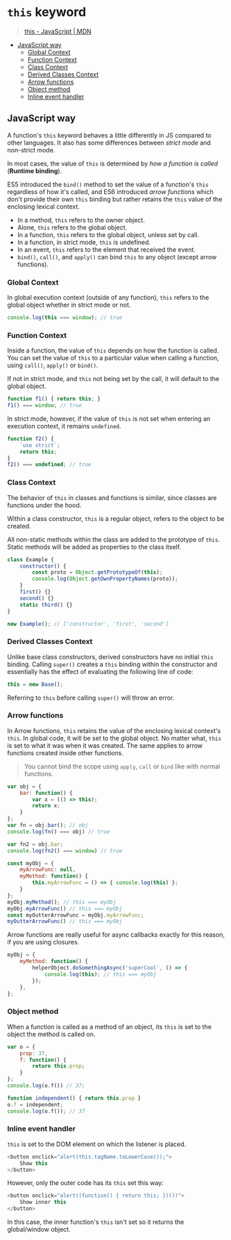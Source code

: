 # `this` keyword

> [this - JavaScript | MDN](https://developer.mozilla.org/en-US/docs/Web/JavaScript/Reference/Operators/this)

- [JavaScript way](#javascript-way)
	- [Global Context](#global-context)
	- [Function Context](#function-context)
	- [Class Context](#class-context)
	- [Derived Classes Context](#derived-classes-context)
	- [Arrow functions](#arrow-functions)
	- [Object method](#object-method)
	- [Inline event handler](#inline-event-handler)

## JavaScript way

A function's `this` keyword behaves a little differently in JS compared to other languages. It also has some differences between _strict mode_ and non-strict mode.

In most cases, the value of `this` is determined by _how a function is called_ (__Runtime binding__).

ES5 introduced the `bind()` method to set the value of a function's `this` regardless of how it's called, and ES6 introduced _arrow functions_ which don't provide their own `this` binding but rather retains the `this` value of the enclosing lexical context.

* In a method, `this` refers to the owner object.
* Alone, `this` refers to the global object.
* In a function, `this` refers to the global object, unless set by call.
* In a function, in strict mode, `this` is undefined.
* In an event, `this` refers to the element that received the event.
* `bind()`, `call()`, and `apply()` can bind `this` to any object (except arrow functions).

### Global Context

In global execution context (outside of any function), `this` refers to the global object whether in strict mode or not.

```js
console.log(this === window); // true
```

### Function Context

Inside a function, the value of `this` depends on how the function is called. You can set the value of `this` to a particular value when calling a function, using `call()`, `apply()` or `bind()`.

If not in strict mode, and `this` not being set by the call, it will default to the global object.

```js
function f1() { return this; }
f1() === window; // true
```

In strict mode, however, if the value of `this` is not set when entering an execution context, it remains `undefined`.

```js
function f2() {
	`use strict`;
	return this;
}
f2() === undefined; // true
```

### Class Context

The behavior of `this` in classes and functions is similar, since classes are functions under the hood.

Within a class constructor, `this` is a regular object, refers to the object to be created.

All non-static methods within the class are added to the prototype of `this`. Static methods will be added as properties to the class itself.

```js
class Example {
	constructor() {
		const proto = Object.getPrototypeOf(this);
		console.log(Object.getOwnPropertyNames(proto));
	}
	first() {}
	second() {}
	static third() {}
}

new Example(); // ['constructor', 'first', 'second']
```

### Derived Classes Context

Unlike base class constructors, derived constructors have no initial `this` binding. Calling `super()` creates a `this` binding within the constructor and essentially has the effect of evaluating the following line of code:

```js
this = new Base();
```

Referring to `this` before calling `super()` will throw an error.

### Arrow functions

In Arrow functions, `this` retains the value of the enclosing lexical context's `this`. In global code, it will be set to the global object. No matter what, `this` is set to what it was when it was created. The same applies to arrow functions created inside other functions.

> You cannot bind the scope using `apply`, `call` or `bind` like with normal functions.

```js
var obj = {
	bar: function() {
		var x = (() => this);
		return x;
	}
};
var fn = obj.bar(); // obj
console.log(fn() === obj) // true

var fn2 = obj.bar;
console.log(fn2() === window) // true
```

```js
const myObj = {
	myArrowFunc: null,
	myMethod: function() {
		this.myArrowFunc = () => { console.log(this) };
	}
};
myObj.myMethod(); // this === myObj
myObj.myArrowFunc() // this === myObj
const myOutterArrowFunc = myObj.myArrowFunc;
myOutterArrowFunc() // this === myObj
```

Arrow functions are really useful for async callbacks exactly for this reason, if you are using closures.

```js
myObj = {
	myMethod: function() {
		helperObject.doSomethingAsync('superCool', () => {
			console.log(this); // this === myObj
		});
	},
};
```

### Object method

When a function is called as a method of an object, its `this` is set to the object the method is called on.

```js
var o = {
	prop: 37,
	f: function() {
		return this.prop;
	}
};
console.log(o.f()) // 37;

function independent() { return this.prop }
o.f = independent;
console.log(o.f()); // 37
```

### Inline event handler 

`this` is set to the DOM element on which the listener is placed.

```js
<button onclick="alert(this.tagName.toLowerCase());">
	Show this
</button>
```

However, only the outer code has its `this` set this way:

```js
<button onclick="alert((function() { return this; })())">
	Show inner this
</button>
```

In this case, the inner function's `this` isn't set so it returns the global/window object.
